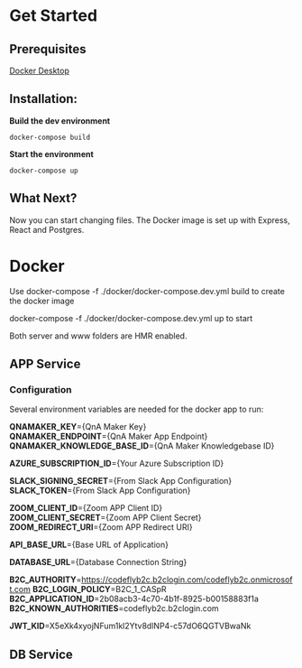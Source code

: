 # Get Started 
## Prerequisites
[Docker Desktop](https://www.docker.com/products/docker-desktop)

## Installation:

**Build the dev environment**
```
docker-compose build
```
**Start the environment**
```
docker-compose up
```

## What Next?
Now you can start changing files. The Docker image is set up with Express, React and Postgres.

# Docker
Use docker-compose -f ./docker/docker-compose.dev.yml build to create the docker image

docker-compose -f ./docker/docker-compose.dev.yml up to start

Both server and www folders are HMR enabled.

## APP Service
### Configuration
Several environment variables are needed for the docker app to run:

**QNAMAKER_KEY**={QnA Maker Key}  
**QNAMAKER_ENDPOINT**={QnA Maker App Endpoint}  
**QNAMAKER_KNOWLEDGE_BASE_ID**={QnA Maker Knowledgebase ID}  

**AZURE_SUBSCRIPTION_ID**={Your Azure Subscription ID}  

**SLACK_SIGNING_SECRET**={From Slack App Configuration}  
**SLACK_TOKEN**={From Slack App Configuration}  

**ZOOM_CLIENT_ID**={Zoom APP Client ID}  
**ZOOM_CLIENT_SECRET**={Zoom APP Client Secret}  
**ZOOM_REDIRECT_URI**={Zoom APP Redirect URI}  

**API_BASE_URL**={Base URL of Application}  

**DATABASE_URL**={Database Connection String}  

**B2C_AUTHORITY**=https://codeflyb2c.b2clogin.com/codeflyb2c.onmicrosoft.com
**B2C_LOGIN_POLICY**=B2C_1_CASpR
**B2C_APPLICATION_ID**=2b08acb3-4c70-4b1f-8925-b00158883f1a
**B2C_KNOWN_AUTHORITIES**=codeflyb2c.b2clogin.com

**JWT_KID**=X5eXk4xyojNFum1kl2Ytv8dlNP4-c57dO6QGTVBwaNk

## DB Service
